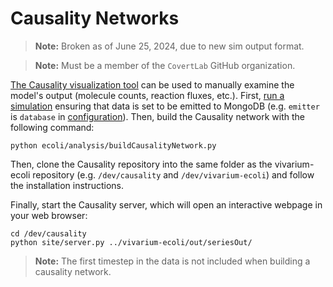 # Causality Networks

> **Note:** Broken as of June 25, 2024, due to new sim output format.

> **Note:** Must be a member of the `CovertLab` GitHub organization.

[The Causality visualization tool](https://github.com/CovertLab/causality) can be used to manually examine the model's
output (molecule counts, reaction fluxes, etc.). First, [run a simulation](#running-the-simulation) ensuring that data is set to be emitted to MongoDB (e.g. `emitter` is `database` in [configuration](readmes/ecoli_configurations.md)). Then, build the Causality network with the following command:

```
python ecoli/analysis/buildCausalityNetwork.py
```

Then, clone the Causality repository into the same folder as the vivarium-ecoli repository (e.g. `/dev/causality` and `/dev/vivarium-ecoli`) and follow the installation instructions.

Finally, start the Causality server, which will open an interactive webpage in your web browser:

```
cd /dev/causality
python site/server.py ../vivarium-ecoli/out/seriesOut/
```

> **Note:** The first timestep in the data is not included when building a causality network.
